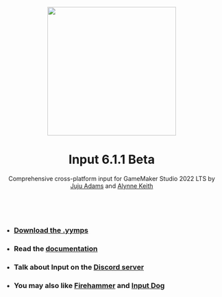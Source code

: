 <p align="center"><img src="https://raw.githubusercontent.com/JujuAdams/input/master/LOGO.png" style="display:block; margin:auto; width:300px"></p>
<h1 align="center">Input 6.1.1 Beta</h1>

<p align="center">Comprehensive cross-platform input for GameMaker Studio 2022 LTS by <a href="https://www.jujuadams.com/" target="_blank">Juju Adams</a> and <a href="https://offalynne.neocities.org/">Alynne Keith</a></p>

&nbsp;

&nbsp;

- ### [Download the .yymps](https://github.com/JujuAdams/input/releases/)
- ### Read the [documentation](http://jujuadams.github.io/Input)
- ### Talk about Input on the [Discord server](https://discord.gg/8krYCqr)
- ### You may also like [Firehammer](https://firehammergames.itch.io/firehammer-input) and [Input Dog](https://github.com/messhof/Input-Dog)
